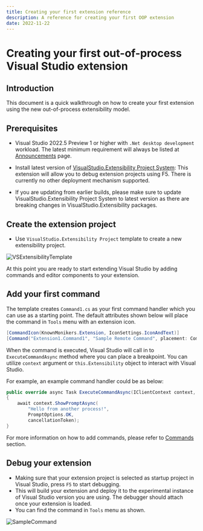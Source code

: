 ```yaml
---
title: Creating your first extension reference
description: A reference for creating your first OOP extension
date: 2022-11-22
---
```


# Creating your first out-of-process Visual Studio extension

## Introduction
This document is a quick walkthrough on how to create your first extension using the new out-of-process extensibility model.

## Prerequisites

* Visual Studio 2022.5 Preview 1 or higher with `.Net desktop development` workload. The latest minimum requirement will always be listed at [Announcements](../../announcements.md) page.

* Install latest version of [VisualStudio.Extensibility Project System](https://marketplace.visualstudio.com/items?itemName=vsext.gladstone): This extension will allow you to debug extension projects using F5. There is currently no other deployment mechanism supported.

* If you are updating from earlier builds, please make sure to update VisualStudio.Extensibility Project System to latest version as there are breaking changes in VisualStudio.Extensibility packages.

## Create the extension project

* Use `VisualStudio.Extensibility Project` template to create a new extensibility project.

![VSExtensibilityTemplate](vsextensibility-project-template.png  "VisualStudio.Extensibility template")

At this point you are ready to start extending Visual Studio by adding commands and editor components to your extension.

## Add your first command

The template creates `Command1.cs` as your first command handler which you can use as a starting point. The default attributes shown below will place the command in `Tools` menu with an extension icon. 

```csharp
[CommandIcon(KnownMonikers.Extension, IconSettings.IconAndText)]
[Command("Extension1.Command1", "Sample Remote Command", placement: CommandPlacement.ToolsMenu)]
```

When the command is executed, Visual Studio will call in to `ExecuteCommandAsync` method where you can place a breakpoint. You can utilize `context` argument or `this.Extensibility` object to interact with Visual Studio. 

For example, an example command handler could be as below:

```csharp
public override async Task ExecuteCommandAsync(IClientContext context, CancellationToken cancellationToken)
{
	await context.ShowPromptAsync(
		"Hello from another process!", 
		PromptOptions.OK, 
		cancellationToken);
}
```

For more information on how to add commands, please refer to [Commands](../extension-guides/command/command.md) section.

## Debug your extension

* Making sure that your extension project is selected as startup project in Visual Studio, press `F5` to start debugging.
* This will build your extension and deploy it to the experimental instance of Visual Studio version you are using. The debugger should attach once your extension is loaded.
* You can find the command in `Tools` menu as shown.

![SampleCommand](extension-command.png "Sample Remote Command")
